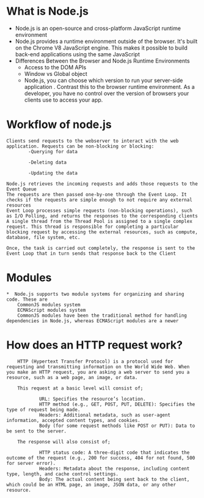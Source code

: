 # What is Node.js
   * Node.js is an open-source and cross-platform JavaScript runtime environment 
   * Node.js provides a runtime environment outside of the browser. It's  built on the Chrome V8 JavaScript engine. This makes it possible to build back-end applications using the same JavaScript
   * Differences Between the Browser and Node.js Runtime Environments
        + Access to the DOM APIs
        + Window vs Global object
        + Node.js, you can choose which version to run your server-side application . Contrast this to the browser runtime environment. As a developer, you have no control over the version of browsers your clients use to access your app.

# Workflow of node.js
    Clients send requests to the webserver to interact with the web application. Requests can be non-blocking or blocking:
            -Querying for data

            -Deleting data 

            -Updating the data

    Node.js retrieves the incoming requests and adds those requests to the Event Queue
    The requests are then passed one-by-one through the Event Loop. It checks if the requests are simple enough to not require any external resources
    Event Loop processes simple requests (non-blocking operations), such as I/O Polling, and returns the responses to the corresponding clients
    A single thread from the Thread Pool is assigned to a single complex request. This thread is responsible for completing a particular blocking request by accessing the external resources, such as compute, database, file system, etc.

    Once, the task is carried out completely, the response is sent to the Event Loop that in turn sends that response back to the Client

# Modules 
    
    *  Node.js supports two module systems for organizing and sharing code. These are
        CommonJS modules system 
        ECMAScript modules system
        CommonJS modules have been the traditional method for handling dependencies in Node.js, whereas ECMAScript modules are a newer 

#

# 

# How does an HTTP request work?

        HTTP (Hypertext Transfer Protocol) is a protocol used for requesting and transmitting information on the World Wide Web. When you make an HTTP request, you are asking a web server to send you a resource, such as a web page, an image, or data. 
        
        This request at a basic level will consist of;

                URL: Specifies the resource’s location.
                HTTP method (e.g., GET, POST, PUT, DELETE): Specifies the type of request being made.
                Headers: Additional metadata, such as user-agent information, accepted content types, and cookies.
                Body (for some request methods like POST or PUT): Data to be sent to the server.
                
        The response will also consist of;

                HTTP status code: A three-digit code that indicates the outcome of the request (e.g., 200 for success, 404 for not found, 500 for server error).
                Headers: Metadata about the response, including content type, length, and cache control settings.
                Body: The actual content being sent back to the client, which could be an HTML page, an image, JSON data, or any other resource.
